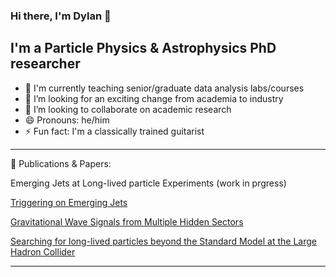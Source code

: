 ### Hi there, I'm Dylan 👋


## I'm a Particle Physics & Astrophysics PhD researcher

- 🔭 I'm currently teaching senior/graduate data analysis labs/courses
- 🌱 I’m looking for an exciting change from academia to industry
- 👯 I’m looking to collaborate on academic research
- 😄 Pronouns: he/him
- ⚡ Fun fact: I'm a classically trained guitarist
---
:closed_book: Publications & Papers:

Emerging Jets at Long-lived particle Experiments (work in prgress)

[Triggering on Emerging Jets](https://arxiv.org/abs/2103.08620)

[Gravitational Wave Signals from Multiple Hidden Sectors](https://arxiv.org/abs/1910.02083)

[Searching for long-lived particles beyond the Standard Model at the Large Hadron Collider](https://arxiv.org/abs/1903.04497)


---


<!--
**DLinthorne/Dlinthorne** is a ✨ _special_ ✨ repository because its `README.md` (this file) appears on your GitHub profile.

Here are some ideas to get you started:

- 🔭 I’m currently working on ...
- 🌱 I’m currently learning ...
- 👯 I’m looking to collaborate on ...
- 🤔 I’m looking for help with ...
- 💬 Ask me about ...
- 📫 How to reach me: ...
- 😄 Pronouns: ...
- ⚡ Fun fact: ...
[![Top Langs](https://github-readme-stats.vercel.app/api/top-langs/?username=DLinthorne)](https://github.com/anuraghazra/github-readme-stats)

-->
